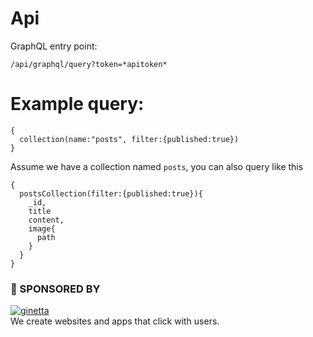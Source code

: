 # Api

GraphQL entry point:

```
/api/graphql/query?token=*apitoken*
```

# Example query:

```
{
  collection(name:"posts", filter:{published:true})
}
```

Assume we have a collection named `posts`, you can also query like this

```
{
  postsCollection(filter:{published:true}){
    _id,
    title
    content,
    image{
      path
    }
  }
}
```


### 💐 SPONSORED BY

[![ginetta](https://user-images.githubusercontent.com/321047/29219315-f1594924-7eb7-11e7-9d58-4dcf3f0ad6d6.png)](https://www.ginetta.net)<br>
We create websites and apps that click with users.

